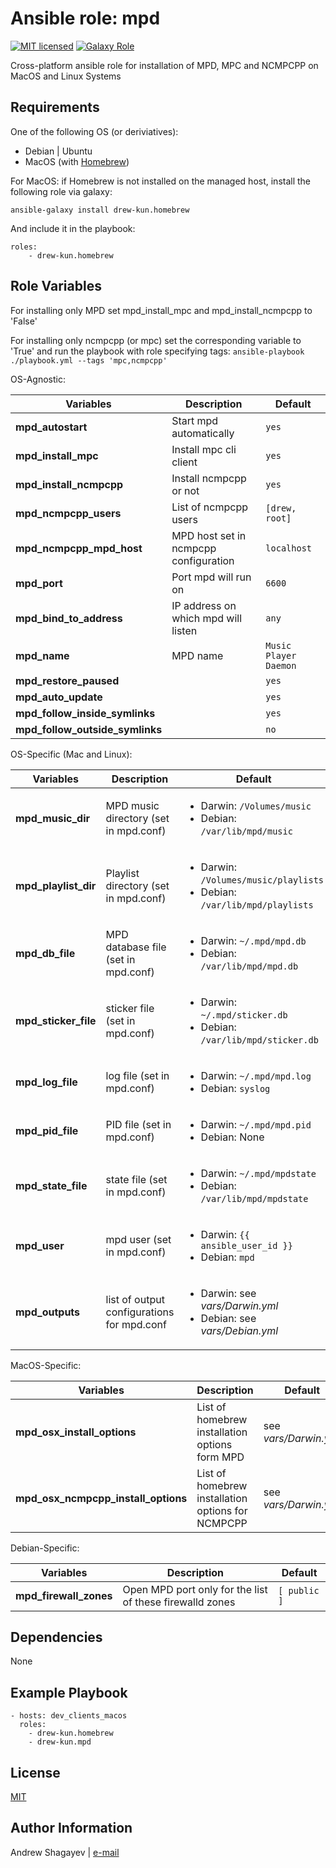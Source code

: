 Ansible role: mpd
=========

[![MIT licensed][mit-badge]][mit-link]
[![Galaxy Role][role-badge]][galaxy-link]

Cross-platform ansible role for installation of MPD, MPC and NCMPCPP on MacOS and Linux Systems

Requirements
------------

One of the following OS (or deriviatives):
 - Debian | Ubuntu
 - MacOS (with [Homebrew][homebrew])

For MacOS:
if Homebrew is not installed on the managed host, install the following role via galaxy:

    ansible-galaxy install drew-kun.homebrew

 And include it in the playbook:

    roles:
        - drew-kun.homebrew

Role Variables
--------------

For installing only MPD set mpd_install_mpc and mpd_install_ncmpcpp to 'False'

For installing only ncmpcpp (or mpc) set the corresponding variable to 'True' and
run the playbook with role specifying tags:
    `ansible-playbook ./playbook.yml --tags 'mpc,ncmpcpp'`

OS-Agnostic:

| Variables | Description | Default|
|-----------|-------------|--------|
| **mpd_autostart** | Start mpd automatically | `yes` |
| **mpd_install_mpc** | Install mpc cli client | `yes` |
| **mpd_install_ncmpcpp** | Install ncmpcpp or not | `yes` |
| **mpd_ncmpcpp_users** | List of ncmpcpp users | `[drew, root]` |
| **mpd_ncmpcpp_mpd_host** | MPD host set in ncmpcpp configuration | `localhost` |
| **mpd_port** | Port mpd will run on | `6600` |
| **mpd_bind_to_address** | IP address on which mpd will listen | `any` |
| **mpd_name** | MPD name |`Music Player Daemon` |
| **mpd_restore_paused** | | `yes` |
| **mpd_auto_update** | | `yes` |
| **mpd_follow_inside_symlinks** | | `yes` |
| **mpd_follow_outside_symlinks** | | `no` |

OS-Specific (Mac and Linux):

| Variables | Description | Default|
|-----------|-------------|--------|
| **mpd_music_dir** | MPD music directory (set in mpd.conf) | <ul><li>Darwin: `/Volumes/music`</li><li>Debian: `/var/lib/mpd/music`</li></ul> |
| **mpd_playlist_dir** | Playlist directory (set in mpd.conf) | <ul><li>Darwin: `/Volumes/music/playlists`</li><li>Debian: `/var/lib/mpd/playlists`</li></ul> |
| **mpd_db_file** | MPD database file (set in mpd.conf) | <ul><li>Darwin: `~/.mpd/mpd.db`</li><li>Debian: `/var/lib/mpd/mpd.db`</li></ul> |
| **mpd_sticker_file** | sticker file (set in mpd.conf) | <ul><li>Darwin: `~/.mpd/sticker.db`</li><li>Debian: `/var/lib/mpd/sticker.db`</li></ul> |
| **mpd_log_file** | log file (set in mpd.conf) | <ul><li>Darwin: `~/.mpd/mpd.log`</li><li>Debian: `syslog`</li></ul> |
| **mpd_pid_file** | PID file (set in mpd.conf) | <ul><li>Darwin: `~/.mpd/mpd.pid`</li><li>Debian: None</li></ul> |
| **mpd_state_file** | state file (set in mpd.conf) | <ul><li>Darwin: `~/.mpd/mpdstate`</li><li>Debian: `/var/lib/mpd/mpdstate`</li></ul> |
| **mpd_user** | mpd user (set in mpd.conf) | <ul><li>Darwin: `{{ ansible_user_id }}`</li><li>Debian: `mpd`</li></ul> |
| **mpd_outputs** | list of output configurations for mpd.conf | <ul><li>Darwin: see *vars/Darwin.yml*</li><li>Debian: see *vars/Debian.yml*</li></ul> |

MacOS-Specific:

| Variables | Description | Default|
|-----------|-------------|--------|
| **mpd_osx_install_options** | List of homebrew installation options form MPD | see *vars/Darwin.yml* |
| **mpd_osx_ncmpcpp_install_options** | List of homebrew installation options for NCMPCPP | see *vars/Darwin.yml* |

Debian-Specific:

| Variables | Description | Default|
|-----------|-------------|--------|
| **mpd_firewall_zones** | Open MPD port only for the list of these firewalld zones | `[ public ]` |

Dependencies
------------

None

Example Playbook
----------------

    - hosts: dev_clients_macos
      roles:
        - drew-kun.homebrew
        - drew-kun.mpd

License
-------

[MIT][mit-link]

Author Information
------------------

Andrew Shagayev | [e-mail](mailto:drewshg@gmail.com)

[role-badge]: https://img.shields.io/badge/role-drew--kun.mpd-green.svg
[galaxy-link]: https://galaxy.ansible.com/drew-kun/mpd/
[mit-badge]: https://img.shields.io/badge/license-MIT-blue.svg
[mit-link]: https://raw.githubusercontent.com/drew-kun/ansible-mpd/master/LICENSE
[homebrew]: http://brew.sh/
